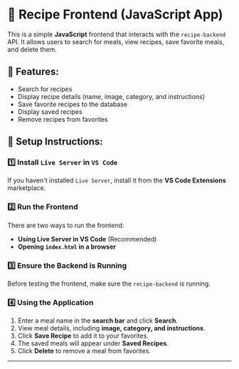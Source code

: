 # 🍕 Recipe Frontend (JavaScript App)

This is a simple **JavaScript** frontend that interacts with the `recipe-backend` API. It allows users to search for meals, view recipes, save favorite meals, and delete them.

## 🚀 Features:
- Search for recipes
- Display recipe details (name, image, category, and instructions)
- Save favorite recipes to the database
- Display saved recipes
- Remove recipes from favorites

## 🔧 Setup Instructions:

### 1️⃣ Install `Live Server` in `VS Code`
If you haven't installed `Live Server`, install it from the **VS Code Extensions** marketplace.

### 2️⃣ Run the Frontend
There are two ways to run the frontend:
- **Using Live Server in VS Code** (Recommended)
- **Opening `index.html` in a browser**

### 3️⃣ Ensure the Backend is Running
Before testing the frontend, make sure the `recipe-backend` is running.

### 4️⃣ Using the Application
1. Enter a meal name in the **search bar** and click **Search**.
2. View meal details, including **image, category, and instructions**.
3. Click **Save Recipe** to add it to your favorites.
4. The saved meals will appear under **Saved Recipes**.
5. Click **Delete** to remove a meal from favorites.

---

